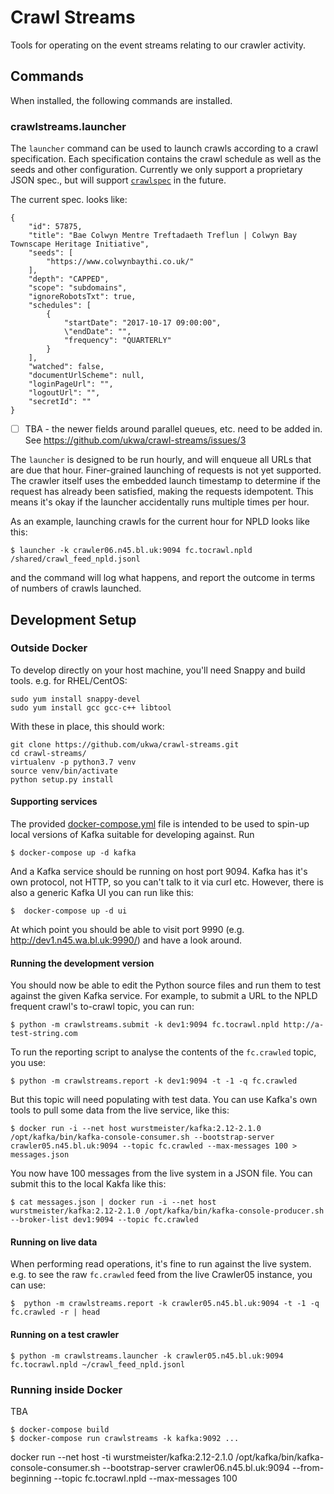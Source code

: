 Crawl Streams
=============

Tools for operating on the event streams relating to our crawler activity.

## Commands

When installed, the following commands are installed.

### crawlstreams.launcher

The `launcher` command can be used to launch crawls according to a crawl specification. Each specification contains the crawl schedule as well as the seeds and other configuration. Currently we only support a proprietary JSON spec., but will support [`crawlspec`](https://github.com/ato/crawlspec) in the future.

 The current spec. looks like:

```
{
	"id": 57875,
	"title": "Bae Colwyn Mentre Treftadaeth Treflun | Colwyn Bay Townscape Heritage Initiative",
	"seeds": [
		"https://www.colwynbaythi.co.uk/"
	],
	"depth": "CAPPED",
	"scope": "subdomains",
	"ignoreRobotsTxt": true,
	"schedules": [
		{
			"startDate": "2017-10-17 09:00:00",
			\"endDate": "",
			"frequency": "QUARTERLY"
		}
	],
	"watched": false,
	"documentUrlScheme": null,
	"loginPageUrl": "",
	"logoutUrl": "",
	"secretId": ""
}
```

- [ ] TBA - the newer fields around parallel queues, etc. need to be added in. See https://github.com/ukwa/crawl-streams/issues/3

The `launcher` is designed to be run hourly, and will enqueue all URLs that are due that hour. Finer-grained launching of requests is not yet supported. The crawler itself uses the embedded launch timestamp to determine if the request has already been satisfied, making the requests idempotent.  This means it's okay if the launcher accidentally runs multiple times per hour.

As an example, launching crawls for the current hour for NPLD looks like this:

```
$ launcher -k crawler06.n45.bl.uk:9094 fc.tocrawl.npld /shared/crawl_feed_npld.jsonl
```

and the command will log what happens, and report the outcome in terms of numbers of crawls launched.

## Development Setup

### Outside Docker

To develop directly on your host machine, you'll need Snappy and build tools. e.g. for RHEL/CentOS:

```
sudo yum install snappy-devel
sudo yum install gcc gcc-c++ libtool
```

With these in place, this should work:

```
git clone https://github.com/ukwa/crawl-streams.git
cd crawl-streams/
virtualenv -p python3.7 venv
source venv/bin/activate
python setup.py install
```

#### Supporting services

The provided [docker-compose.yml](./docker-compose.yml) file is intended to be used to spin-up local versions of Kafka suitable for developing against. Run 

```
$ docker-compose up -d kafka
```

And a Kafka service should be running on host port 9094. Kafka has it's own protocol, not HTTP, so you can't talk to it via curl etc. However, there is also a generic Kafka UI you can run like this:

```
$  docker-compose up -d ui
```

At which point you should be able to visit port 9990 (e.g. http://dev1.n45.wa.bl.uk:9990/) and have a look around.

#### Running the development version

You should now be able to edit the Python source files and run them to test against the given Kafka service. For example, to submit a URL to the NPLD frequent crawl's to-crawl topic, you can run:

```
$ python -m crawlstreams.submit -k dev1:9094 fc.tocrawl.npld http://a-test-string.com
```

To run the reporting script to analyse the contents of the `fc.crawled` topic, you use:

```
$ python -m crawlstreams.report -k dev1:9094 -t -1 -q fc.crawled
```

But this topic will need populating with test data. You can use Kafka's own tools to pull some data from the live service, like this:

    $ docker run -i --net host wurstmeister/kafka:2.12-2.1.0 /opt/kafka/bin/kafka-console-consumer.sh --bootstrap-server crawler05.n45.bl.uk:9094 --topic fc.crawled --max-messages 100 > messages.json

You now have 100 messages from the live system in a JSON file. You can submit this to the local Kakfa like this:

    $ cat messages.json | docker run -i --net host wurstmeister/kafka:2.12-2.1.0 /opt/kafka/bin/kafka-console-producer.sh --broker-list dev1:9094 --topic fc.crawled

#### Running on live data

When performing read operations, it's fine to run against the live system. e.g. to see the raw `fc.crawled` feed from the live Crawler05 instance, you can use:

```
$  python -m crawlstreams.report -k crawler05.n45.bl.uk:9094 -t -1 -q fc.crawled -r | head
```

#### Running on a test crawler

```
$ python -m crawlstreams.launcher -k crawler05.n45.bl.uk:9094 fc.tocrawl.npld ~/crawl_feed_npld.jsonl
```

### Running inside Docker

TBA

    $ docker-compose build
    $ docker-compose run crawlstreams -k kafka:9092 ...
docker run --net host -ti wurstmeister/kafka:2.12-2.1.0 /opt/kafka/bin/kafka-console-consumer.sh --bootstrap-server crawler06.n45.bl.uk:9094 --from-beginning --topic fc.tocrawl.npld --max-messages 100

